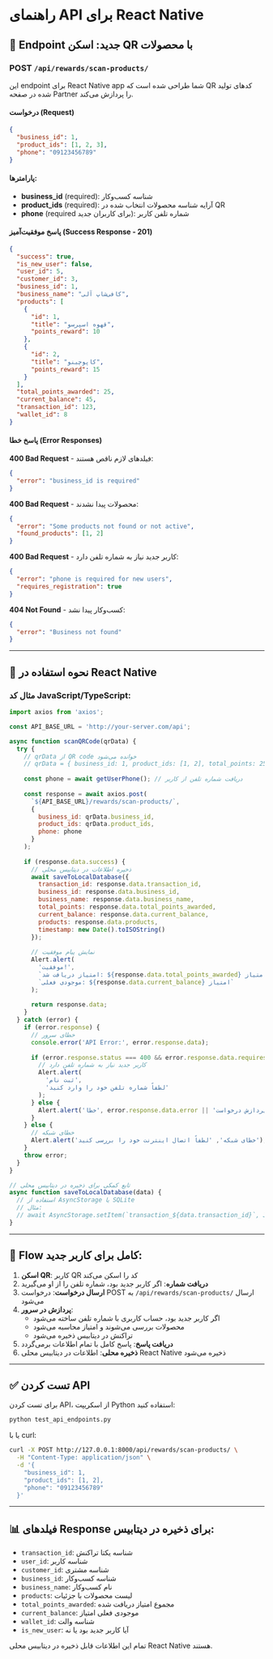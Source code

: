 # راهنمای API برای React Native

## 🔑 Endpoint جدید: اسکن QR با محصولات

### POST `/api/rewards/scan-products/`

این endpoint برای React Native app شما طراحی شده است که QR کدهای تولید شده در صفحه Partner را پردازش می‌کند.

#### درخواست (Request)

```json
{
  "business_id": 1,
  "product_ids": [1, 2, 3],
  "phone": "09123456789"
}
```

#### پارامترها:
- **business_id** (required): شناسه کسب‌وکار
- **product_ids** (required): آرایه شناسه محصولات انتخاب شده در QR
- **phone** (required برای کاربران جدید): شماره تلفن کاربر

#### پاسخ موفقیت‌آمیز (Success Response - 201)

```json
{
  "success": true,
  "is_new_user": false,
  "user_id": 5,
  "customer_id": 3,
  "business_id": 1,
  "business_name": "کافی‌شاپ آلی",
  "products": [
    {
      "id": 1,
      "title": "قهوه اسپرسو",
      "points_reward": 10
    },
    {
      "id": 2,
      "title": "کاپوچینو",
      "points_reward": 15
    }
  ],
  "total_points_awarded": 25,
  "current_balance": 45,
  "transaction_id": 123,
  "wallet_id": 8
}
```

#### پاسخ خطا (Error Responses)

**400 Bad Request** - فیلدهای لازم ناقص هستند:
```json
{
  "error": "business_id is required"
}
```

**400 Bad Request** - محصولات پیدا نشدند:
```json
{
  "error": "Some products not found or not active",
  "found_products": [1, 2]
}
```

**400 Bad Request** - کاربر جدید نیاز به شماره تلفن دارد:
```json
{
  "error": "phone is required for new users",
  "requires_registration": true
}
```

**404 Not Found** - کسب‌وکار پیدا نشد:
```json
{
  "error": "Business not found"
}
```

---

## 📱 نحوه استفاده در React Native

### مثال کد JavaScript/TypeScript:

```javascript
import axios from 'axios';

const API_BASE_URL = 'http://your-server.com/api';

async function scanQRCode(qrData) {
  try {
    // qrData از QR code خوانده می‌شود
    // qrData = { business_id: 1, product_ids: [1, 2], total_points: 25 }
    
    const phone = await getUserPhone(); // دریافت شماره تلفن از کاربر
    
    const response = await axios.post(
      `${API_BASE_URL}/rewards/scan-products/`,
      {
        business_id: qrData.business_id,
        product_ids: qrData.product_ids,
        phone: phone
      }
    );
    
    if (response.data.success) {
      // ذخیره اطلاعات در دیتابیس محلی
      await saveToLocalDatabase({
        transaction_id: response.data.transaction_id,
        business_id: response.data.business_id,
        business_name: response.data.business_name,
        total_points: response.data.total_points_awarded,
        current_balance: response.data.current_balance,
        products: response.data.products,
        timestamp: new Date().toISOString()
      });
      
      // نمایش پیام موفقیت
      Alert.alert(
        'موفقیت!',
        `امتیاز دریافت شد: ${response.data.total_points_awarded} امتیاز\n` +
        `موجودی فعلی: ${response.data.current_balance} امتیاز`
      );
      
      return response.data;
    }
  } catch (error) {
    if (error.response) {
      // خطای سرور
      console.error('API Error:', error.response.data);
      
      if (error.response.status === 400 && error.response.data.requires_registration) {
        // کاربر جدید نیاز به شماره تلفن دارد
        Alert.alert(
          'ثبت نام',
          'لطفاً شماره تلفن خود را وارد کنید'
        );
      } else {
        Alert.alert('خطا', error.response.data.error || 'خطا در پردازش درخواست');
      }
    } else {
      // خطای شبکه
      Alert.alert('خطای شبکه', 'لطفاً اتصال اینترنت خود را بررسی کنید');
    }
    throw error;
  }
}

// تابع کمکی برای ذخیره در دیتابیس محلی
async function saveToLocalDatabase(data) {
  // استفاده از AsyncStorage یا SQLite
  // مثال:
  // await AsyncStorage.setItem(`transaction_${data.transaction_id}`, JSON.stringify(data));
}
```

---

## 🔄 Flow کامل برای کاربر جدید:

1. **اسکن QR**: کاربر QR کد را اسکن می‌کند
2. **دریافت شماره**: اگر کاربر جدید بود، شماره تلفن را از او می‌گیرید
3. **ارسال درخواست**: درخواست POST به `/api/rewards/scan-products/` ارسال می‌شود
4. **پردازش در سرور**:
   - اگر کاربر جدید بود، حساب کاربری با شماره تلفن ساخته می‌شود
   - محصولات بررسی می‌شوند و امتیاز محاسبه می‌شود
   - تراکنش در دیتابیس ذخیره می‌شود
5. **دریافت پاسخ**: پاسخ کامل با تمام اطلاعات برمی‌گردد
6. **ذخیره محلی**: اطلاعات در دیتابیس محلی React Native ذخیره می‌شود

---

## ✅ تست کردن API

برای تست کردن API، از اسکریپت Python استفاده کنید:

```bash
python test_api_endpoints.py
```

یا با curl:

```bash
curl -X POST http://127.0.0.1:8000/api/rewards/scan-products/ \
  -H "Content-Type: application/json" \
  -d '{
    "business_id": 1,
    "product_ids": [1, 2],
    "phone": "09123456789"
  }'
```

---

## 📊 فیلدهای Response برای ذخیره در دیتابیس:

- `transaction_id`: شناسه یکتا تراکنش
- `user_id`: شناسه کاربر
- `customer_id`: شناسه مشتری
- `business_id`: شناسه کسب‌وکار
- `business_name`: نام کسب‌وکار
- `products`: لیست محصولات با جزئیات
- `total_points_awarded`: مجموع امتیاز دریافت شده
- `current_balance`: موجودی فعلی امتیاز
- `wallet_id`: شناسه والت
- `is_new_user`: آیا کاربر جدید بود یا نه

تمام این اطلاعات قابل ذخیره در دیتابیس محلی React Native هستند.


